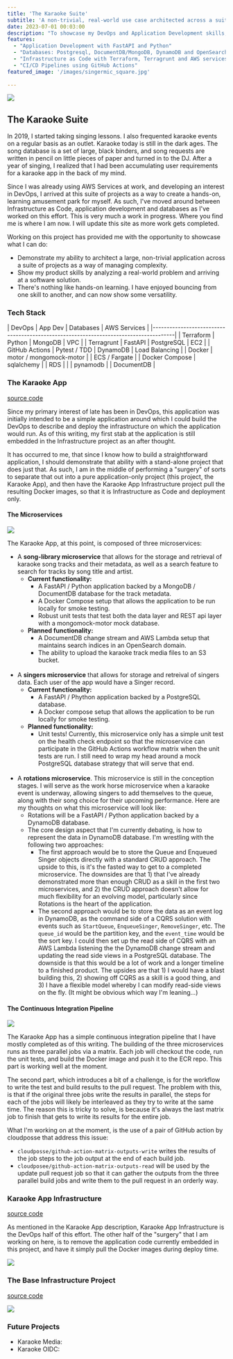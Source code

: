 ```yaml
---
title: 'The Karaoke Suite'
subtitle: 'A non-trivial, real-world use case architected across a suite of projects.'
date: 2023-07-01 00:03:00
description: "To showcase my DevOps and Application Development skills, this suite of projects features:"
features:
  - "Application Development with FastAPI and Python"
  - "Databases: Postgresql, DocumentDB/MongoDB, DynamoDB and OpenSearch"
  - "Infrastructure as Code with Terraform, Terragrunt and AWS services"
  - "CI/CD Pipelines using GitHub Actions"
featured_image: '/images/singermic_square.jpg'
  
---
```


![](/images/singermic_landscape.jpg)


## The Karaoke Suite

In 2019, I started taking singing lessons. I also frequented karaoke events on a regular basis as an outlet. Karaoke today is still in the dark ages. The song database is a set of large, black binders, and song requests are written in pencil on little pieces of paper and turned in to the DJ. After a year of singing, I realized that I had been accumulating user requirements for a karaoke app in the back of my mind. 

Since I was already using AWS Services at work, and developing an interest in DevOps, I arrived at this suite of projects as a way to create a hands-on, learning amusement park for myself. As such, I've moved around between Infrastructure as Code, application development and databases as I've worked on this effort. This is very much a work in progress. Where you find me is where I am now. I will update this site as more work gets completed.

Working on this project has provided me with the opportunity to showcase what I can do:

- Demonstrate my ability to architect a large, non-trivial application across a suite of projects as a way of managing complexity.
- Show my product skills by analyzing a real-world problem and arriving at a software solution.
- There's nothing like hands-on learning. I have enjoyed bouncing from one skill to another, and can now show some versatility.

### Tech Stack

| DevOps         | App Dev                     | Databases            | AWS Services   |
|--------------------------------------------------------------------------------------|
| Terraform      | Python                      | MongoDB              | VPC            |
| Terragrunt     | FastAPI                     | PostgreSQL           | EC2            |
| GitHub Actions | Pytest / TDD                | DynamoDB             | Load Balancing |
| Docker         | motor / mongomock-motor     |                      | ECS / Fargate  |
| Docker Compose | sqlalchemy                  |                      | RDS            |
|                | pynamodb                    |                      | DocumentDB     |

### The Karaoke App 
[source code](https://github.com/lukewyman/karaoke-app)

Since my primary interest of late has been in DevOps, this application was initially intended to be a simple application around which I could build the DevOps to describe and deploy the infrastructure on which the application would run. As of this writing, my first stab at the application is still embedded in the Infrastructure project as an after thought. 

It has occurred to me, that since I know how to build a straightforward application, I should demonstrate that ability with a stand-alone project that does just that. As such, I am in the middle of performing a "surgery" of sorts to separate that out into a pure application-only project (this project, the Karaoke App), and then have the Karaoke App Infrastructure project pull the resulting Docker images, so that it is Infrastructure as Code and deployment only.

#### The Microservices
![](/images/projects/microservices.jpeg)

The Karaoke App, at this point, is composed of three microservices:

- A **song-library microservice** that allows for the storage and retrieval of karaoke song tracks and their metadata, as well as a search feature to search for tracks by song title and artist.
  - **Current functionality:** 
    - A FastAPI / Python application backed by a MongoDB / DocumentDB database for the track metadata. 
    - A Docker Compose setup that allows the application to be run locally for smoke testing.
    - Robust unit tests that test both the data layer and REST api layer with a mongomock-motor mock database.
  - **Planned functionality:**
    - A DocumentDB change stream and AWS Lambda setup that maintains search indices in an OpenSearch domain.
    - The ability to upload the karaoke track media files to an S3 bucket.
<br /><br />
- A **singers microservice** that allows for storage and retreival of singers data. Each user of the app would have a Singer record.
  - **Current functionality:**
    - A FastAPI / Phython application backed by a PostgreSQL database.
    - A Docker compose setup that allows the application to be run locally for smoke testing.
  - **Planned functionality:**
    - Unit tests! Currently, this microservice only has a simple unit test on the health check endpoint so that the microservice can participate in the GitHub Actions workflow matrix when the unit tests are run. I still need to wrap my head around a mock PostgreSQL database strategy that will serve that end.
<br /><br />
- A **rotations microservice**. This microservice is still in the conception stages. I will serve as the work horse microservice when a karaoke event is underway, allowing singers to add themselves to the queue, along with their song choice for their upcoming performance. Here are my thoughts on what this microservice will look like:
  - Rotations will be a FastAPI / Python application backed by a DynamoDB database. 
  - The core design aspect that I'm currently debating, is how to represent the data in DynamoDB database. I'm wrestling with the following two approaches:
    - The first approach would be to store the Queue and Enqueued Singer objects directly with a standard CRUD approach. The upside to this, is it's the fasted way to get to a completed microservice. The downsides are that 1) that I've already demonstrated more than enough CRUD as a skill in the first two microservices, and 2) the CRUD approach doesn't allow for much flexibility for an evolving model, particularly since Rotations is the heart of the application.
    - The second approach would be to store the data as an event log in DynamoDB, as the command side of a CQRS solution with events such as `StartQueue`, `EnqueueSinger`, `RemoveSinger`, etc. The `queue_id` would be the partition key, and the `event_time` would be the sort key. I could then set up the read side of CQRS with an AWS Lambda listening the the DynamoDB change stream and updating the read side views in a PostgreSQL database. The downside is that this would be a lot of work and a longer timeline to a finished product. The upsides are that 1) I would have a blast building this, 2) showing off CQRS as a skill is a good thing, and 3) I have a flexible model whereby I can modify read-side views on the fly. (It might be obvious which way I'm leaning...)


#### The Continuous Integration Pipeline
![](/images/projects/karaoke-app-pipeline.jpeg)

The Karaoke App has a simple continuous integration pipeline that I have mostly completed as of this writing. The building of the three microservices runs as three parallel jobs via a matrix. Each job will checkout the code, run the unit tests, and build the Docker image and push it to the ECR repo. This part is working well at the moment.

The second part, which introduces a bit of a challenge, is for the workflow to write the test and build results to the pull request. The problem with this, is that if the original three jobs write the results in parallel, the steps for each of the jobs will likely be interleaved as they try to write at the same time. The reason this is tricky to solve, is because it's always the last matrix job to finish that gets to write its results for the entire job. 

What I'm working on at the moment, is the use of a pair of GitHub action by cloudposse that address this issue:
- `cloudposse/github-action-matrix-outputs-write` writes the results of the job steps to the job output at the end of each build job.
- `cloudposee/github-action-matrix-outputs-read` will be used by the update pull request job so that it can gather the outputs from the three parallel build jobs and write them to the pull request in an orderly way. 

### Karaoke App Infrastructure
[source code](https://github.com/lukewyman/karaoke-with-infra-and-pipeline)

As mentioned in the Karaoke App description, Karaoke App Infrastructure is the DevOps half of this effort. The other half of the "surgery" that I am working on here, is to remove the application code currently embedded in this project, and have it simply pull the Docker images during deploy time. 

![](/images/projects/karaoke-microservice-infra.jpeg)

### The Base Infrastructure Project
[source code](https://github.com/lukewyman/karaoke-base-infrastructure)

![](/images/projects/base-infrastructure.jpeg)

### Future Projects
- Karaoke Media:
- Karaoke OIDC: 

